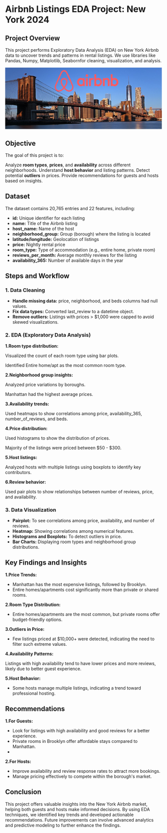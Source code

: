 # Airbnb Listings EDA Project: New York 2024
## Project Overview
This project performs Exploratory Data Analysis (EDA) on New York Airbnb data to uncover trends and patterns in rental listings. We use libraries like Pandas, Numpy, Matplotlib, Seabornfor cleaning, visualization, and analysis.

![uploading_image](https://github.com/SHAIKHSHAHI/Airbnb/blob/dcae693b9661e49db08cc4960b13d2b780449612/New-York-City-Br.jpg)



## Objective
The goal of this project is to:

Analyze **room types**, **prices**, and **availability** across different neighborhoods.
Understand **host behavior** and listing patterns.
Detect potential **outliers** in prices.
Provide recommendations for guests and hosts based on insights.

## Dataset
The dataset contains 20,765 entries and 22 features, including:

- **id:** Unique identifier for each listing
- **name:** Title of the Airbnb listing
- **host_name:** Name of the host
- **neighborhood_group:** Group (borough) where the listing is located
- **latitude/longitude:** Geolocation of listings
- **price:** Nightly rental price
- **room_type:** Type of accommodation (e.g., entire home, private room)
- **reviews_per_month:** Average monthly reviews for the listing
- **availability_365:** Number of available days in the year

## Steps and Workflow
### 1. Data Cleaning
- **Handle missing data:** price, neighborhood, and beds columns had null values.
- **Fix data types:** Converted last_review to a datetime object.
- **Remove outliers:** Listings with prices > $1,000 were capped to avoid skewed visualizations.
  
### 2. EDA (Exploratory Data Analysis)

**1.Room type distribution:**

Visualized the count of each room type using bar plots.

Identified Entire home/apt as the most common room type.

**2.Neighborhood group insights:**

Analyzed price variations by boroughs.

Manhattan had the highest average prices.

**3.Availability trends:**

Used heatmaps to show correlations among price, availability_365, number_of_reviews, and beds.

**4.Price distribution:**

Used histograms to show the distribution of prices.

Majority of the listings were priced between $50 - $300.

**5.Host listings:**

Analyzed hosts with multiple listings using boxplots to identify key contributors.

**6.Review behavior:**

Used pair plots to show relationships between number of reviews, price, and availability.
### 3. Data Visualization
- **Pairplot:** To see correlations among price, availability, and number of reviews.
- **Heatmap:** Showing correlations among numerical features.
- **Histograms and Boxplots:** To detect outliers in price.
- **Bar Charts:** Displaying room types and neighborhood group distributions.
  


## Key Findings and Insights
**1.Price Trends:**

- Manhattan has the most expensive listings, followed by Brooklyn.
- Entire homes/apartments cost significantly more than private or shared rooms.
  
**2.Room Type Distribution:**

- Entire homes/apartments are the most common, but private rooms offer budget-friendly options.
  
**3.Outliers in Price:**

- Few listings priced at $10,000+ were detected, indicating the need to filter such extreme values.
 
**4.Availability Patterns:**

Listings with high availability tend to have lower prices and more reviews, likely due to better guest experience.

**5.Host Behavior:**

- Some hosts manage multiple listings, indicating a trend toward professional hosting.

## Recommendations
**1.For Guests:**

- Look for listings with high availability and good reviews for a better experience.
- Private rooms in Brooklyn offer affordable stays compared to Manhattan.
- 
**2.For Hosts:**

- Improve availability and review response rates to attract more bookings.
- Manage pricing effectively to compete within the borough's market.

## Conclusion
This project offers valuable insights into the New York Airbnb market, helping both guests and hosts make informed decisions. By using EDA techniques, we identified key trends and developed actionable recommendations. Future improvements can involve advanced analytics and predictive modeling to further enhance the findings.















